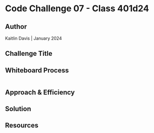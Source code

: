 # Code Challenge 07 - Class 401d24

## Author
Kaitlin Davis | January 2024

## Challenge Title


## Whiteboard Process
![]()

## Approach & Efficiency


## Solution


## Resources
